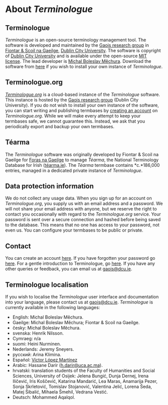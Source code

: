 # About *Terminologue*

## Terminologue

*Terminologue* is an open-source terminology management tool. The software is developed and maintained by the [Gaois research group](https://www.gaois.ie/en/) in [Fiontar & Scoil na Gaeilge](https://www.dcu.ie/fiontar_scoilnagaeilge/gaeilge/index.shtml), [Dublin City University](https://www.dcu.ie/). The software is copyright of [Dublin City University](https://www.dcu.ie/) and is available under the open-source [MIT license](https://opensource.org/licenses/MIT). The lead developer is [Michal Boleslav Měchura](https://michmech.github.io/). Download the software from [here](https://github.com/gaois/terminologue) if you wish to install your own instance of *Terminologue*.

## Terminologue.org

*[Terminologue.org](https://www.terminologue.org/)* is a cloud-based instance of the *Terminologue* software. This instance is hosted by the [Gaois research group](https://www.gaois.ie/en/) (Dublin City University). If you do not wish to install your own instance of the software, you can start writing and publishing termbases by [creating an account](/signup/) on *Terminologue.org*. While we will make every attempt to keep your termbases safe, we cannot guarantee this. Instead, we ask that you periodically export and backup your own termbases.

## Téarma

The *Terminologue* software was originally developed by Fiontar & Scoil na Gaeilge for [Foras na Gaeilge](https://www.forasnagaeilge.ie/) to manage *Téarma*, the National Terminology Database for Irish ([téarma.ie](https://www.tearma.ie/)). The *Téarma* termbase contains *c.*186,000 entries, managed in a dedicated private instance of *Terminologue*.

## Data protection information

We do not collect any usage data. When you sign up for an account on *Terminologue.org*, you supply us with an email address and a password. We will not share your email address with anyone, but we reserve the right to contact you occasionally with regard to the *Terminologue.org* service. Your password is sent over a secure connection and hashed before being saved to the database. This means that no one has access to your password, not even us. You can configure your termbases to be public or private.

## Contact

You can create an account [here](/signup/). If you have forgotten your password go [here](/forgotpwd/). For a gentle introduction to Terminologue, go [here](/docs/intro/). If you have any other queries or feedback, you can email us at <gaois@dcu.ie>.

## Terminologue localisation

If you wish to localise the *Terminologue* user interface and documentation into your language, please contact us at <gaois@dcu.ie>. *Terminologue* is currently available in the following languages:

- English: Michal Boleslav Měchura.
- Gaeilge: Michal Boleslav Měchura; Fiontar & Scoil na Gaeilge.
- česky: Michal Boleslav Měchura.
- svenska: Henrik Nilsson.
- Cymraeg: n/a
- suomi: Heini Nurminen.
- Nederlands: Jeremy Sneyers.
- русский: Arina Klimina.
- Español: [Víctor López Martínez](https://www.linkedin.com/in/translatorvictorlopez/)
- Arabic: Hassane Darir (<h.darir@uca.ac.ma>).
- hrvatski: translation students of the Faculty of Humanities and Social Sciences, University of Osijek: Jelena Bungić, Dunja Dernej, Irena Iličević, Iris Koščević, Katarina Mandarić, Lea Maras, Anamarija Pezer, Sonja Skrletović, Tomislav Stojanović, Valentina Jelić, Lorena Šeda, Matej Šibalić, Mihaela Šmehil, Vedrana Vestić.
- Deutsch: Mohammed Aqalqol.
